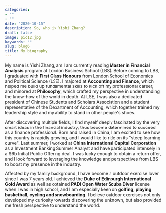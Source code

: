 ```yaml
---
categories:
- ""
- ""
date: "2020-10-15"
description: So, who is Yishi Zhang?
draft: false
image: pic12.jpg
keywords: ""
slug: blog6
title: My biography
---
```


My name is Yishi Zhang, am I am currently reading **Master in Financial Analysis** program at London Business School (LBS). Before coming to LBS, I graduated with **First Class Honours** from London School of Economics and Political Science (LSE). I majored at **Accounting and Finance**, which helped me build up fundamental skills to kick off my professional career, and minored at **Philosophy**, which crafted my perspective in understanding the know-how of the world in depth. At LSE, I was also a dedicated president of Chinese Students and Scholars Association and a student representative of the Department of Accounting, which together trained my leadership style and my ability to stand in other people's shoes. 

After discovering multiple fields, I find myself deeply fascinated by the very smart ideas in the financial industry, thus become determined to succeed as a finance professional. Born and raised in China, I am excited to see how this country is rapidly growing, and I would like to ride on its "steep learning curve". Last summer, I worked at **China International Capital Corporation** as a Investment Banking Summer Analyst and have participated intensely in a $6b Initial Public Offering deal. I was lucky enough to obtain a return offer, and I look forward to leveraging the knowledge and perspectives from LBS to boost my presence in the industry. 

Affected by my family background, I have become a outdoor exercise lover since I was 7 years old. I achieved the **Duke of Edinburgh International Gold Award** as well as obtained **PADI Open Water Scuba Diver** license when I was in high school, and I am especially keen on **golfing, playing basketball, cycling and snowboarding**. I believe outdoor exercises not only developed my curiosity towards discovering the unknown, but also provided me fresh perspective to understand the world.

